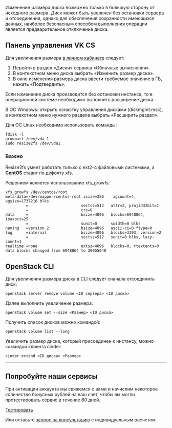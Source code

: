 Изменение размера диска возможно только в большую сторону от исходного размера. Диск может быть увеличен без остановки сервера и отсоединения, однако для обеспечения сохранности имеющихся данных, наиболее безопасным способом выполнения операции является предварительное отключение диска.

## Панель управления VK CS

Для увеличения размера [в личном кабинете](https://mcs.mail.ru/app/services/infra/servers/) следует:

1.  Перейти в раздел «Диски» сервиса «Облачные вычисления».
2.  В контекстном меню диска выбрать «Изменить размер диска».
3.  В окне изменения размера диска ввести требуемое значение в ГБ, нажать «Подтвердить».

Если изменение диска производится без остановки инстанса, то в операционной системе необходимо выполнить расширение диска.

В ОС Windows: открыть оснастку управления дисками (diskmgmt.msc), в контекстном меню нужного раздела выбрать «Расширить раздел».

Для ОС Linux необходимо использовать команды:

```
fdisk -l
growpart /dev/vda 1
sudo resize2fs /dev/vda1
```

### Важно

Resize2fs умеет работать только с ext2-4 файловыми системами, а **CentOS** ставит по дефолту xfs.

Решением является использование xfs_growfs:

```
xfs_growfs /dev/centos/root
meta-data=/dev/mapper/centos-root isize=256    agcount=4, agsize=1737216 blks
         =                       sectsz=512   attr=2, projid32bit=1
         =                       crc=0
data     =                       bsize=4096   blocks=6948864, imaxpct=25
         =                       sunit=0      swidth=0 blks
naming   =version 2              bsize=4096   ascii-ci=0 ftype=0
log      =internal               bsize=4096   blocks=3393, version=2
         =                       sectsz=512   sunit=0 blks, lazy-count=1
realtime =none                   extsz=4096   blocks=0, rtextents=0
data blocks changed from 6948864 to 20055040
```

## OpenStack CLI

Для увеличения размера диска в CLI следует сначала отсоединить диск:

```
openstack server remove volume <ID сервера> <ID диска>
```

Далее выполнить увеличение размера:

```
openstack volume set --size <Размер> <ID диска>
```

Получить список дисков можно командой:

```
openstack volume list --long
```

Увеличить размер диска, который присоединен к инстансу, можно командой клиента cinder:

```
cinder extend <ID диска> <Размер>
```

---

## Попробуйте наши сервисы

При активации аккаунта мы свяжемся с вами и начислим некоторое количество бонусных рублей на ваш счет, чтобы вы могли протестировать сервис в течение 60 дней.

[Тестировать](https://mcs.mail.ru/app/)

Или оставьте [запрос на консультацию](https://mcs.mail.ru/help/contact-us) с индивидуальным расчетом.
